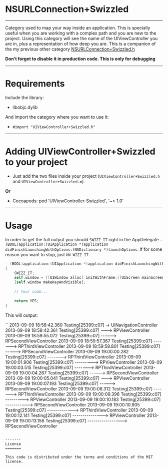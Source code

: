 NSURLConnection+Swizzled
=============
-------------

Category used to map your way inside an application. This is specially useful when you are working with a complex path and you are new to the project. Using this category will see the name of the UIViewController you are in, plus a representation of how deep you are.
This is a companion of the my previous other category [NSURLConnection+Swizzled.h](https://github.com/RuiAAPeres/RPNSURLConnection-Swizzled)

**Don't forget to disable it in production code. This is only for debugging**

------------
Requirements
============

Include the library:

* libobjc.dylib

And import the category where you want to use it:

* `#import "UIViewController+Swizzled.h"`

------------------------------------
Adding UIViewController+Swizzled to your project
====================================

*	Just add the two files inside your project (`UIViewController+Swizzled.h` and `UIViewController+Swizzled.m`).

**Or**

*	Cocoapods: pod 'UIViewController-Swizzled', '~> 1.0'

-----
Usage
=====

In order to get the full output you should `SWIZZ_IT` right in the AppDelegate `- (BOOL)application:(UIApplication *)application didFinishLaunchingWithOptions:(NSDictionary *)launchOptions`. If for some reason you want to stop, just `UN_WIZZ_IT`.
```objective-c
- (BOOL)application:(UIApplication *)application didFinishLaunchingWithOptions:(NSDictionary *)launchOptions
{
    SWIZZ_IT;
    self.window = [[UIWindow alloc] initWithFrame:[[UIScreen mainScreen] bounds]];
    [self.window makeKeyAndVisible];
    
    // Your code...
    
    return YES;
}
```

This will output:

``
2013-09-09 18:58:42.360 Testing[25399:c07] -> UINavigationController
2013-09-09 18:58:42.361 Testing[25399:c07] ---> RPViewController
2013-09-09 18:59:55.072 Testing[25399:c07] -----> RPSecondViewController
2013-09-09 18:59:57.367 Testing[25399:c07] -------> RPThirdViewController
2013-09-09 18:59:58.801 Testing[25399:c07] -----> RPSecondViewController
2013-09-09 19:00:00.282 Testing[25399:c07] -------> RPThirdViewController
2013-09-09 19:00:01.906 Testing[25399:c07] ---------> RPViewController
2013-09-09 19:00:03.515 Testing[25399:c07] -------> RPThirdViewController
2013-09-09 19:00:04.267 Testing[25399:c07] -----> RPSecondViewController
2013-09-09 19:00:05.041 Testing[25399:c07] ---> RPViewController
2013-09-09 19:00:07.193 Testing[25399:c07] -----> RPSecondViewController
2013-09-09 19:00:08.312 Testing[25399:c07] -------> RPThirdViewController
2013-09-09 19:00:09.396 Testing[25399:c07] ---------> RPViewController
2013-09-09 19:00:10.183 Testing[25399:c07] -----------> RPSecondViewController
2013-09-09 19:00:10.905 Testing[25399:c07] -------------> RPThirdViewController
2013-09-09 19:00:12.141 Testing[25399:c07] ---------------> RPViewController
2013-09-09 19:00:13.156 Testing[25399:c07] -----------------> RPSecondViewController
```

-------
License
=======

This code is distributed under the terms and conditions of the MIT license. 
